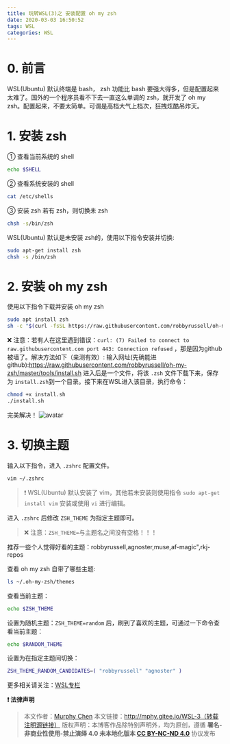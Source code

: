 ```yaml
---
title: 玩转WSL(3)之 安装配置 oh my zsh
date: 2020-03-03 16:50:52
tags: WSL
categories: WSL
---
```

# 0. 前言
WSL(Ubuntu) 默认终端是 bash， zsh 功能比 bash 要强大得多，但是配置起来太难了。国外的一个程序员看不下去一直这么单调的 zsh，就开发了 oh my zsh。配置起来，不要太简单。可谓是高档大气上档次，狂拽炫酷吊炸天。
<!--more-->
# 1. 安装 zsh

① 查看当前系统的 shell
```bash
echo $SHELL 
```

② 查看系统安装的 shell
```bash
cat /etc/shells 
```

③ 安装 zsh
若有 zsh，则切换未 zsh
```bash
chsh -s/bin/zsh
```

WSL(Ubuntu) 默认是未安装 zsh的，使用以下指令安装并切换:
```bash
sudo apt-get install zsh
chsh -s /bin/zsh
```

# 2. 安装 oh my zsh

使用以下指令下载并安装 oh my zsh

```bash
sudo apt install zsh
sh -c "$(curl -fsSL https://raw.githubusercontent.com/robbyrussell/oh-my-zsh/master/tools/install.sh)"
```

❌ 注意：若有人在这里遇到错误：`curl: (7) Failed to connect to raw.githubusercontent.com port 443: Connection refused` ，那是因为github 被墙了。解决方法如下（亲测有效）:
输入网址(先确能进github):https://raw.githubusercontent.com/robbyrussell/oh-my-zsh/master/tools/install.sh 
进入后是一个文件，将该 `.zsh` 文件下载下来，保存为 `install.zsh`到一个目录。接下来在WSL进入该目录，执行命令：
```bash
chmod +x install.sh
./install.sh
```

完美解决！
![avatar](https://s1.ax1x.com/2020/08/26/dWyVKJ.png)

# 3. 切换主题

输入以下指令，进入 `.zshrc` 配置文件。

```bash
vim ~/.zshrc
```
> ❗ WSL(Ubuntu) 默认安装了 vim，其他若未安装则使用指令 `sudo apt-get install vim` 安装或使用 `vi` 进行编辑。

进入 `.zshrc` 后修改 `ZSH_THEME` 为指定主题即可。
> ❌ 注意：`ZSH_THEME=`与主题名之间没有空格！！！

推荐一些个人觉得好看的主题：robbyrussell,agnoster,muse,af-magic",rkj-repos

查看 oh my zsh 自带了哪些主题:
```bash
ls ~/.oh-my-zsh/themes 
```

查看当前主题：
```bash
echo $ZSH_THEME
```

设置为随机主题：`ZSH_THEME=random` 后，刷到了喜欢的主题，可通过一下命令查看当前主题：
```bash
echo $RANDOM_THEME
```

设置为在指定主题间切换：
```bash
ZSH_THEME_RANDOM_CANDIDATES=( "robbyrussell" "agnoster" )
```

更多相关请关注：[WSL专栏](http://localhost:4000/categories/WSL/)

**❗ 法律声明**

> 本文作者：[Murphy Chen](https://www.zhihu.com/people/ai-xiao-xi-19)
> 本文链接：http://mphy.gitee.io/WSL-3（转载注明源链接）
> 版权声明：本博客作品除特别声明外，均为原创，遵循 **署名-非商业性使用-禁止演绎 4.0 未本地化版本 [CC BY-NC-ND 4.0](https://creativecommons.org/licenses/by-nc-nd/4.0/)** 协议发布
